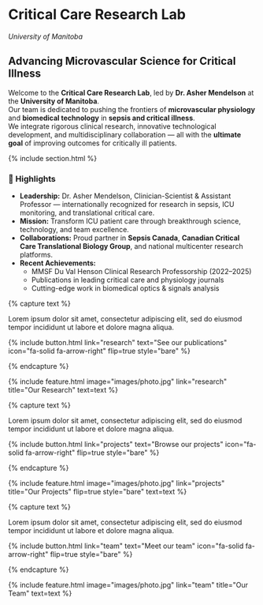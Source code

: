 ---
---

# Critical Care Research Lab
*University of Manitoba*  

## Advancing Microvascular Science for Critical Illness

Welcome to the **Critical Care Research Lab**, led by **Dr. Asher Mendelson** at the **University of Manitoba**.  
Our team is dedicated to pushing the frontiers of **microvascular physiology** and **biomedical technology** in **sepsis and critical illness**.  
We integrate rigorous clinical research, innovative technological development, and multidisciplinary collaboration — all with the **ultimate goal** of improving outcomes for critically ill patients.

{% include section.html %}

### 🌟 Highlights

- **Leadership:** Dr. Asher Mendelson, Clinician-Scientist & Assistant Professor — internationally recognized for research in sepsis, ICU monitoring, and translational critical care.
- **Mission:** Transform ICU patient care through breakthrough science, technology, and team excellence.
- **Collaborations:** Proud partner in **Sepsis Canada**, **Canadian Critical Care Translational Biology Group**, and national multicenter research platforms.
- **Recent Achievements:**
  - MMSF Du Val Henson Clinical Research Professorship (2022–2025)  
  - Publications in leading critical care and physiology journals  
  - Cutting-edge work in biomedical optics & signals analysis

{% capture text %}

Lorem ipsum dolor sit amet, consectetur adipiscing elit, sed do eiusmod tempor incididunt ut labore et dolore magna aliqua.

{%
  include button.html
  link="research"
  text="See our publications"
  icon="fa-solid fa-arrow-right"
  flip=true
  style="bare"
%}

{% endcapture %}

{%
  include feature.html
  image="images/photo.jpg"
  link="research"
  title="Our Research"
  text=text
%}

{% capture text %}

Lorem ipsum dolor sit amet, consectetur adipiscing elit, sed do eiusmod tempor incididunt ut labore et dolore magna aliqua.

{%
  include button.html
  link="projects"
  text="Browse our projects"
  icon="fa-solid fa-arrow-right"
  flip=true
  style="bare"
%}

{% endcapture %}

{%
  include feature.html
  image="images/photo.jpg"
  link="projects"
  title="Our Projects"
  flip=true
  style="bare"
  text=text
%}

{% capture text %}

Lorem ipsum dolor sit amet, consectetur adipiscing elit, sed do eiusmod tempor incididunt ut labore et dolore magna aliqua.

{%
  include button.html
  link="team"
  text="Meet our team"
  icon="fa-solid fa-arrow-right"
  flip=true
  style="bare"
%}

{% endcapture %}

{%
  include feature.html
  image="images/photo.jpg"
  link="team"
  title="Our Team"
  text=text
%}
